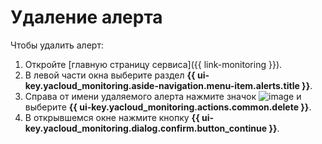 # Удаление алерта

Чтобы удалить алерт:

1. Откройте [главную страницу сервиса]({{ link-monitoring }}).
1. В левой части окна выберите раздел **{{ ui-key.yacloud_monitoring.aside-navigation.menu-item.alerts.title }}**.
1. Справа от имени удаляемого алерта нажмите значок ![image](../../../_assets/horizontal-ellipsis.svg) и выберите **{{ ui-key.yacloud_monitoring.actions.common.delete }}**.
1. В открывшемся окне нажмите кнопку **{{ ui-key.yacloud_monitoring.dialog.confirm.button_continue }}**.
